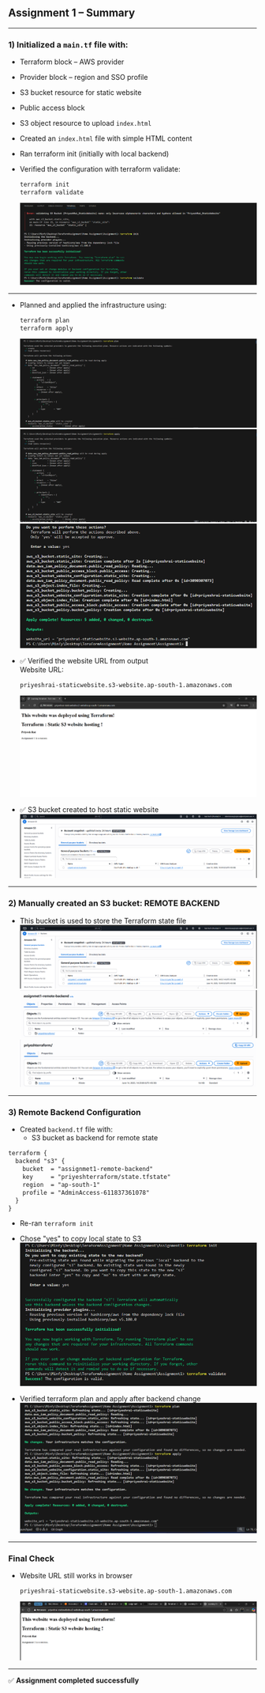 ## Assignment 1 – Summary
---

### 1) Initialized a `main.tf` file with:

- Terraform block – AWS provider
- Provider block – region and SSO profile
- S3 bucket resource for static website
- Public access block
- S3 object resource to upload `index.html`

- Created an `index.html` file with simple HTML content

- Ran terraform init (initially with local backend)

- Verified the configuration with terraform validate:
  ```
  terraform init  
  terraform validate
  ```
  <!-- ![init and validate](./ass1images/screenshot_2025_06_14_135243.png) -->
  ![init and validate](./ass1images/Screenshot%202025-06-14%20135243.png)

---

- Planned and applied the infrastructure using:
  ```
  terraform plan  
  terraform apply
  ```
  ![plan 1](./ass1images/Screenshot%202025-06-14%20135306.png)  
  ![plan 2](./ass1images/Screenshot%202025-06-14%20135345.png)  
  ![plan 3](./ass1images/Screenshot%202025-06-14%20135403.png)

- ✅ Verified the website URL from output  
  Website URL:  
  ```
  priyeshrai-staticwebsite.s3-website.ap-south-1.amazonaws.com
  ```
  ![website output](./ass1images/Screenshot%202025-06-14%20135118.png)

- ✅ S3 bucket created to host static website  
  ![s3 bucket](./ass1images/Screenshot%202025-06-14%20135635.png)

---

### 2) Manually created an S3 bucket: **REMOTE BACKEND**

- This bucket is used to store the Terraform state file  
  ![backend bucket 1](./ass1images/Screenshot%202025-06-14%20142745.png)  
  ![backend bucket 2](./ass1images/Screenshot%202025-06-14%20142709.png)  
  ![backend bucket 3](./ass1images/Screenshot%202025-06-14%20142720.png)

---

### 3) Remote Backend Configuration

- Created `backend.tf` file with:  
  - S3 bucket as backend for remote state

```hcl
terraform {
  backend "s3" {
    bucket  = "assignmet1-remote-backend"  
    key     = "priyeshterraform/state.tfstate"
    region  = "ap-south-1"
    profile = "AdminAccess-611837361078"
  }
}
```

- Re-ran `terraform init`

- Chose "yes" to copy local state to S3  
  ![re-init](./ass1images/Screenshot%202025-06-14%20142915.png)

- Verified terraform plan and apply after backend change  
  ![final apply](./ass1images/Screenshot%202025-06-14%20142935.png)

---

### Final Check

- Website URL still works in browser  
  ```
  priyeshrai-staticwebsite.s3-website.ap-south-1.amazonaws.com
  ```
  ![website after backend](./ass1images/Screenshot%202025-06-14%20142637.png)

---

✅ **Assignment completed successfully**